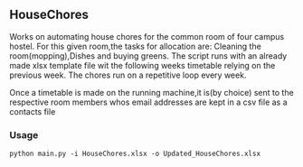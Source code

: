 ## HouseChores

Works on automating house chores for the common room of four campus hostel.
For this given room,the tasks for allocation are: Cleaning the room(mopping),Dishes and buying greens.
The script runs with an already made xlsx template file wit the following weeks timetable relying on the previous week.
The chores run on a repetitive loop every week.

Once a timetable is made on the running machine,it is(by choice) sent to the respective room members whos email addresses are kept in a csv file as a contacts file

### Usage
```
python main.py -i HouseChores.xlsx -o Updated_HouseChores.xlsx
```
